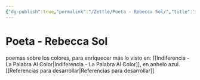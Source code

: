 ```yaml
---
{"dg-publish":true,"permalink":"/Zettle/Poeta - Rebecca Sol/","title":"Poeta - Rebecca Sol","updated":"2023-11-20T19:28:15.790-05:00"}
---
```



# Poeta - Rebecca Sol

 poemas sobre los colores, para enriquecer más lo visto en: [[Indiferencia - La Palabra Al Color\|Indiferencia - La Palabra Al Color]], en anhelo azul.
[[Referencias para desarrollar\|Referencias para desarrollar]]